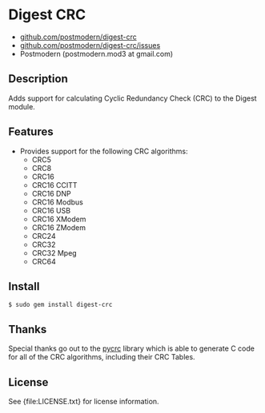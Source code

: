 # Digest CRC

* [github.com/postmodern/digest-crc](http://github.com/postmodern/digest-crc)
* [github.com/postmodern/digest-crc/issues](http://github.com/postmodern/digest-crc/issues)
* Postmodern (postmodern.mod3 at gmail.com)

## Description

Adds support for calculating Cyclic Redundancy Check (CRC) to the Digest
module.

## Features

* Provides support for the following CRC algorithms:
  * CRC5
  * CRC8
  * CRC16
  * CRC16 CCITT
  * CRC16 DNP
  * CRC16 Modbus
  * CRC16 USB
  * CRC16 XModem
  * CRC16 ZModem
  * CRC24
  * CRC32
  * CRC32 Mpeg
  * CRC64

## Install

    $ sudo gem install digest-crc

## Thanks

Special thanks go out to the [pycrc](http://www.tty1.net/pycrc/) library
which is able to generate C code for all of the CRC algorithms,
including their CRC Tables.

## License

See {file:LICENSE.txt} for license information.

